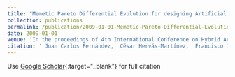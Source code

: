 ```yaml
---
title: "Memetic Pareto Differential Evolution for designing Artificial Neural Networks in Multiclassification Problems using Cross-Entropy versus Sensitivity"
collection: publications
permalink: /publication/2009-01-01-Memetic-Pareto-Differential-Evolution-for-designing-Artificial-Neural-Networks-in-Multiclassification-Problems-using-Cross-Entropy-versus-Sensitivity
date: 2009-01-01
venue: 'In the proceedings of 4th International Conference on Hybrid Artificial Intelligence Systems (HAIS09)'
citation: ' Juan Carlos Fernández,  César Hervás-Martínez,  Francisco José Martínez-Estudillo,  Pedro Antonio Gutiérrez,  Manuel Cruz-Ramírez, &quot;Memetic Pareto Differential Evolution for designing Artificial Neural Networks in Multiclassification Problems using Cross-Entropy versus Sensitivity.&quot; In the proceedings of 4th International Conference on Hybrid Artificial Intelligence Systems (HAIS09), Vol. 5572, 2009, pp. 433-441.'
---
```

Use [Google Scholar](https://scholar.google.com/scholar?q=Memetic+Pareto+Differential+Evolution+for+designing+Artificial+Neural+Networks+in+Multiclassification+Problems+using+Cross+Entropy+versus+Sensitivity){:target="_blank"} for full citation